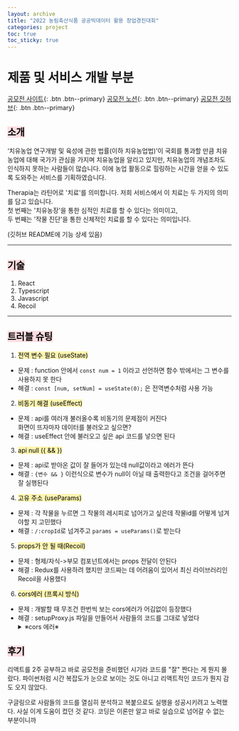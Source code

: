 ```yaml
---
layout: archive
title: "2022 농림축산식품 공공빅데이터 활용 창업경진대회"
categories: project
toc: true
toc_sticky: true
---
```


# 제품 및 서비스 개발 부분

[공모전 사이트](https://data.mafra.go.kr/contest/introduction/introductionNew/screen.do){: .btn .btn--primary}
[공모전 노션](https://polite-rambutan-6e0.notion.site/b498691ea2124e23ac4fb7246538cd5f){: .btn .btn--primary}
[공모전 깃허브](https://github.com/farmfarmfarmfarm){: .btn .btn--primary}

## <mark style='background-color: #ffdce0'> 소개 </mark>

‘치유농업 연구개발 및 육성에 관한 법률(이하 치유농업법)’이 국회를 통과할 만큼 치유농업에 대해 국가가 관심을 가지며 치유농업을 알리고 있지만, 치유농업의 개념조차도 인식하지 못하는 사람들이 많습니다. 이에 농업 활동으로 힐링하는 시간을 얻을 수 있도록 도와주는 서비스를 기획하였습니다.

Therapia는 라틴어로 '치료'를 의미합니다. 저희 서비스에서 이 치료는 두 가지의 의미를 담고 있습니다.  
첫 번째는 '치유농장'을 통한 심적인 치료를 할 수 있다는 의미이고,  
두 번째는 '작물 진단'을 통한 신체적인 치료를 할 수 있다는 의미입니다.

(깃허브 README에 기능 상세 있음)

---

## <mark style='background-color: #ffdce0'> 기술 </mark>

1. React
2. Typescript
3. Javascript
4. Recoil

---

## <mark style='background-color: #ffdce0'> 트러블 슈팅 </mark>

1. <mark style='background-color: #fff5b1'>전역 변수 필요 (useState)</mark>

- 문제 : function 안에서 `const num = 1` 이라고 선언하면 함수 밖에서는 그 변수를 사용하지 못 한다
- 해결 : `const [num, setNum] = useState(0);` 은 전역변수처럼 사용 가능

2. <mark style='background-color: #fff5b1'>비동기 해결 (useEffect)</mark>

- 문제 : api를 여러개 불러올수록 비동기의 문제점이 커진다  
  화면이 뜨자마자 데이터를 불러오고 싶으면?
- 해결 : useEffect 안에 불러오고 싶은 api 코드를 넣으면 된다

3. <mark style='background-color: #fff5b1'>api null ({ && })</mark>

- 문제 : api로 받아온 값이 잘 들어가 있는데 null값이라고 에러가 뜬다
- 해결 : `{변수 && }` 이런식으로 변수가 null이 아닐 때 출력한다고 조건을 걸어주면 잘 실행된다

4. <mark style='background-color: #fff5b1'>고유 주소 (useParams)</mark>

- 문제 : 각 작물을 누르면 그 작물의 레시피로 넘어가고 싶은데 작물id를 어떻게 넘겨야할 지 고민했다
- 해결 : `/:cropId`로 넘겨주고 `params = useParams()`로 받는다

5. <mark style='background-color: #fff5b1'>props가 안 될 때(Recoil)</mark>

- 문제 : 형제/자식->부모 컴포넌트에서는 props 전달이 안된다
- 해결 : Redux를 사용하려 했지만 코드짜는 데 어려움이 있어서 최신 라이브러리인 Recoil을 사용했다

6. <mark style='background-color: #fff5b1'>cors에러 (프록시 방식)</mark>

- 문제 : 개발할 때 무조건 한번씩 보는 cors에러가 어김없이 등장했다
- 해결 : setupProxy.js 파일을 만들어서 사람들의 코드를 그대로 넣었다
    <details>
      <summary>※cors 에러※</summary>
      <div markdown="1">       
        CORS 에러는 브라우저에서 서로 다른 도메인/포트의 서버로 요청이 갈때 브라우저에서 발생
      </div>
    </details>

## <mark style='background-color: #ffdce0'> 후기 </mark>

리액트를 2주 공부하고 바로 공모전을 준비했던 시기라 코드를 "잘" 짠다는 게 뭔지 몰랐다.
파이썬처럼 시간 복잡도가 눈으로 보이는 것도 아니고 리액트적인 코드가 뭔지 감도 오지 않았다.

구글링으로 사람들의 코드를 열심히 분석하고 복붙으로도 실행을 성공시키려고 노력했다.
사실 이게 도움이 컸던 것 같다. 코딩은 이론만 알고 바로 실습으로 넘어갈 수 없는 부분이니까
